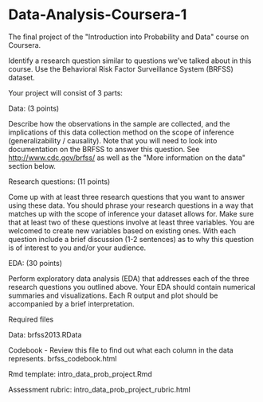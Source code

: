 # Data-Analysis-Coursera-1
The final project of the "Introduction into Probability and Data" course on Coursera.

Identify a research question similar to questions we’ve talked about in this course. 
Use the Behavioral Risk Factor Surveillance System (BRFSS) dataset.

Your project will consist of 3 parts:

Data: (3 points) 

Describe how the observations in the sample are collected, 
and the implications of this data collection method on the scope of inference (generalizability / causality). 
Note that you will need to look into documentation on the BRFSS to answer this question. 
See http://www.cdc.gov/brfss/ as well as the "More information on the data" section below.

Research questions: (11 points) 

Come up with at least three research questions that you want to answer using these data. 
You should phrase your research questions in a way that matches up with the scope of inference your dataset allows for. 
Make sure that at least two of these questions involve at least three variables. 
You are welcomed to create new variables based on existing ones. 
With each question include a brief discussion (1-2 sentences) as to why this question is of interest to you and/or your audience.

EDA: (30 points) 

Perform exploratory data analysis (EDA) that addresses each of the three research questions you outlined above. 
Your EDA should contain numerical summaries and visualizations. 
Each R output and plot should be accompanied by a brief interpretation.

Required files

Data:
brfss2013.RData

Codebook - Review this file to find out what each column in the data represents.
brfss_codebook.html

Rmd template:
intro_data_prob_project.Rmd

Assessment rubric:
intro_data_prob_project_rubric.html
